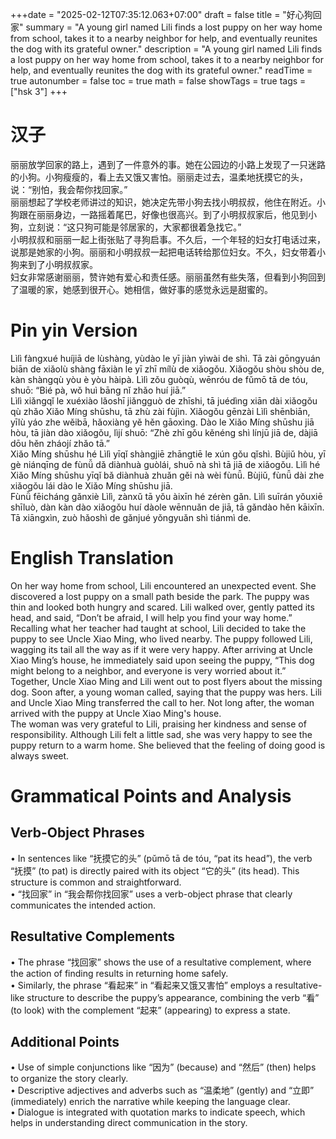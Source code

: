 +++date = "2025-02-12T07:35:12.063+07:00"
draft = false
title = "好心狗回家"
summary = "A young girl named Lili finds a lost puppy on her way home from school, takes it to a nearby neighbor for help, and eventually reunites the dog with its grateful owner."
description = "A young girl named Lili finds a lost puppy on her way home from school, takes it to a nearby neighbor for help, and eventually reunites the dog with its grateful owner."
readTime = true
autonumber = false
toc = true
math = false
showTags = true
tags = ["hsk 3"]
+++

# 汉子

丽丽放学回家的路上，遇到了一件意外的事。她在公园边的小路上发现了一只迷路的小狗。小狗瘦瘦的，看上去又饿又害怕。丽丽走过去，温柔地抚摸它的头，说：“别怕，我会帮你找回家。”  
丽丽想起了学校老师讲过的知识，她决定先带小狗去找小明叔叔，他住在附近。小狗跟在丽丽身边，一路摇着尾巴，好像也很高兴。到了小明叔叔家后，他见到小狗，立刻说：“这只狗可能是邻居家的，大家都很着急找它。”  
小明叔叔和丽丽一起上街张贴了寻狗启事。不久后，一个年轻的妇女打电话过来，说那是她家的小狗。丽丽和小明叔叔一起把电话转给那位妇女。不久，妇女带着小狗来到了小明叔叔家。  
妇女非常感谢丽丽，赞许她有爱心和责任感。丽丽虽然有些失落，但看到小狗回到了温暖的家，她感到很开心。她相信，做好事的感觉永远是甜蜜的。

# Pin yin Version

Lìlì fàngxué huíjiā de lùshàng, yùdào le yī jiàn yìwài de shì. Tā zài gōngyuán biān de xiǎolù shàng fāxiàn le yī zhī mílù de xiǎogǒu. Xiǎogǒu shòu shòu de, kàn shàngqù yòu è yòu hàipà. Lìlì zǒu guòqù, wēnróu de fǔmō tā de tóu, shuō: “Bié pà, wǒ huì bāng nǐ zhǎo huí jiā.”  
Lìlì xiǎngqǐ le xuéxiào lǎoshī jiǎngguò de zhīshi, tā juédìng xiān dài xiǎogǒu qù zhǎo Xiǎo Míng shūshu, tā zhù zài fùjìn. Xiǎogǒu gēnzài Lìlì shēnbiān, yīlù yáo zhe wěibā, hǎoxiàng yě hěn gāoxìng. Dào le Xiǎo Míng shūshu jiā hòu, tā jiàn dào xiǎogǒu, lìjí shuō: “Zhè zhī gǒu kěnéng shì línjū jiā de, dàjiā dōu hěn zháojí zhǎo tā.”  
Xiǎo Míng shūshu hé Lìlì yīqǐ shàngjiē zhāngtiē le xún gǒu qǐshì. Bùjiǔ hòu, yī gè niánqīng de fùnǚ dǎ diànhuà guòlái, shuō nà shì tā jiā de xiǎogǒu. Lìlì hé Xiǎo Míng shūshu yīqǐ bǎ diànhuà zhuǎn gěi nà wèi fùnǚ. Bùjiǔ, fùnǚ dài zhe xiǎogǒu lái dào le Xiǎo Míng shūshu jiā.  
Fùnǚ fēicháng gǎnxiè Lìlì, zànxǔ tā yǒu àixīn hé zérèn gǎn. Lìlì suīrán yǒuxiē shīluò, dàn kàn dào xiǎogǒu huí dàole wēnnuǎn de jiā, tā gǎndào hěn kāixīn. Tā xiāngxìn, zuò hǎoshì de gǎnjué yǒngyuǎn shì tiánmì de.

# English Translation

On her way home from school, Lili encountered an unexpected event. She discovered a lost puppy on a small path beside the park. The puppy was thin and looked both hungry and scared. Lili walked over, gently patted its head, and said, “Don’t be afraid, I will help you find your way home.”  
Recalling what her teacher had taught at school, Lili decided to take the puppy to see Uncle Xiao Ming, who lived nearby. The puppy followed Lili, wagging its tail all the way as if it were very happy. After arriving at Uncle Xiao Ming’s house, he immediately said upon seeing the puppy, “This dog might belong to a neighbor, and everyone is very worried about it.”  
Together, Uncle Xiao Ming and Lili went out to post flyers about the missing dog. Soon after, a young woman called, saying that the puppy was hers. Lili and Uncle Xiao Ming transferred the call to her. Not long after, the woman arrived with the puppy at Uncle Xiao Ming's house.  
The woman was very grateful to Lili, praising her kindness and sense of responsibility. Although Lili felt a little sad, she was very happy to see the puppy return to a warm home. She believed that the feeling of doing good is always sweet.

# Grammatical Points and Analysis

## Verb-Object Phrases
• In sentences like “抚摸它的头” (pǔmō tā de tóu, “pat its head”), the verb “抚摸” (to pat) is directly paired with its object “它的头” (its head). This structure is common and straightforward.  
• “找回家” in “我会帮你找回家” uses a verb-object phrase that clearly communicates the intended action.

## Resultative Complements
• The phrase “找回家” shows the use of a resultative complement, where the action of finding results in returning home safely.  
• Similarly, the phrase “看起来” in “看起来又饿又害怕” employs a resultative-like structure to describe the puppy’s appearance, combining the verb “看” (to look) with the complement “起来” (appearing) to express a state.

## Additional Points
• Use of simple conjunctions like “因为” (because) and “然后” (then) helps to organize the story clearly.  
• Descriptive adjectives and adverbs such as “温柔地” (gently) and “立即” (immediately) enrich the narrative while keeping the language clear.  
• Dialogue is integrated with quotation marks to indicate speech, which helps in understanding direct communication in the story.